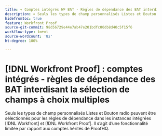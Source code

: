 ```yaml
---
title: « Comptes intégrés WF BAT - Règles de dépendance des BAT interdisant la sélection de champs à choix multiples »
description: « Seuls les types de champ personnalisés Listes et Bouton radio peuvent être sélectionnés pour les règles de dépendance dans les instances intégrées  [!DNL Workfront]  et  [!DNL Workfront Proof] . Il s’agit d’une fonctionnalité limitée par rapport aux comptes hérités de ProofHQ. »
hidefromtoc: true
feature: Workfront Proof
source-git-commit: 98d56729e44e7ab47e201bdfc00db8d40c5f15f6
workflow-type: tm+mt
source-wordcount: '82'
ht-degree: 100%

---
```



# [!DNL Workfront Proof] : comptes intégrés - règles de dépendance des BAT interdisant la sélection de champs à choix multiples

Seuls les types de champ personnalisés Listes et Bouton radio peuvent être sélectionnés pour les règles de dépendance dans les instances intégrées [!DNL Workfront] et [!DNL Workfront Proof]. Il s’agit d’une fonctionnalité limitée par rapport aux comptes hérités de ProofHQ.
